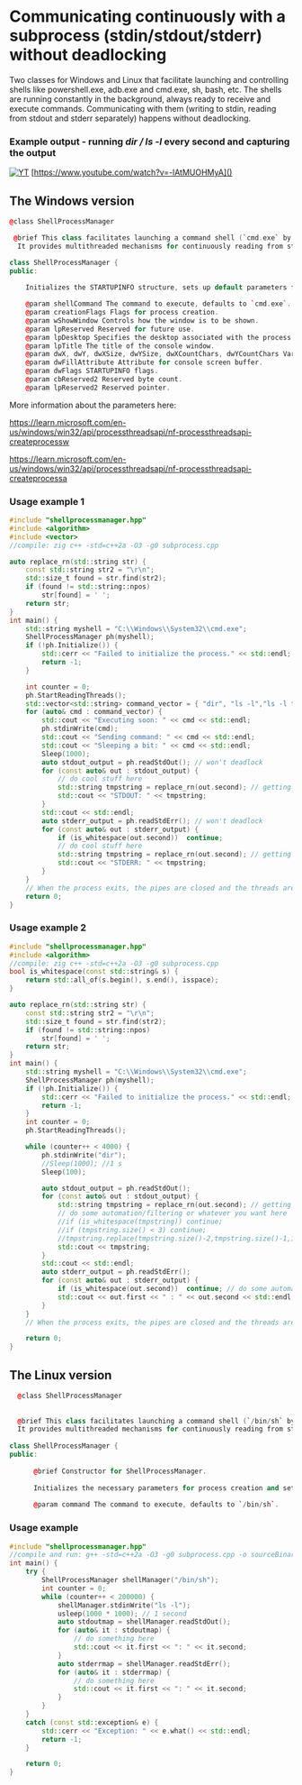 # Communicating continuously with a subprocess (stdin/stdout/stderr) without deadlocking

Two classes for Windows and Linux that facilitate launching and controlling shells like powershell.exe, adb.exe and cmd.exe, sh, bash, etc. The shells are running constantly in the background, always ready to receive and execute commands. Communicating with them (writing to stdin, reading from stdout and stderr separately) happens without deadlocking.

### Example output - running *dir / ls -l* every second and capturing the output

[![YT](https://i.ytimg.com/vi/-lAtMUOHMyA/maxresdefault.jpg)](https://www.youtube.com/watch?v=-lAtMUOHMyA)
[https://www.youtube.com/watch?v=-lAtMUOHMyA]()

## The Windows version

```cpp
@class ShellProcessManager 

 @brief This class facilitates launching a command shell (`cmd.exe` by default) and reading/writing to/from its standard input, output, and error streams. 
  It provides multithreaded mechanisms for continuously reading from stdout and stderr, while allowing for writing commands to stdin.

class ShellProcessManager {
public:
   
    Initializes the STARTUPINFO structure, sets up default parameters for process creation, and creates necessary pipes for I/O handling.

    @param shellCommand The command to execute, defaults to `cmd.exe`.
    @param creationFlags Flags for process creation.
    @param wShowWindow Controls how the window is to be shown.
    @param lpReserved Reserved for future use.
    @param lpDesktop Specifies the desktop associated with the process.
    @param lpTitle The title of the console window.
    @param dwX, dwY, dwXSize, dwYSize, dwXCountChars, dwYCountChars Various window attributes for process startup.
    @param dwFillAttribute Attribute for console screen buffer.
    @param dwFlags STARTUPINFO flags.
    @param cbReserved2 Reserved byte count.
    @param lpReserved2 Reserved pointer.

```
More information about the parameters here:

https://learn.microsoft.com/en-us/windows/win32/api/processthreadsapi/nf-processthreadsapi-createprocessw

https://learn.microsoft.com/en-us/windows/win32/api/processthreadsapi/nf-processthreadsapi-createprocessa

### Usage example 1
```cpp
#include "shellprocessmanager.hpp"
#include <algorithm>
#include <vector>
//compile: zig c++ -std=c++2a -O3 -g0 subprocess.cpp

auto replace_rn(std::string str) {
	const std::string str2 = "\r\n";
	std::size_t found = str.find(str2);
	if (found != std::string::npos)
		str[found] = ' ';
	return str;
}
int main() {
	std::string myshell = "C:\\Windows\\System32\\cmd.exe";
	ShellProcessManager ph(myshell);
	if (!ph.Initialize()) {
		std::cerr << "Failed to initialize the process." << std::endl;
		return -1;
	}

	int counter = 0;
	ph.StartReadingThreads();
	std::vector<std::string> command_vector = { "dir", "ls -l","ls -l this goes to stderr","ping 1.1.1.1","ipconfig","whoami","grep also to stderr"};
	for (auto& cmd : command_vector) {
		std::cout << "Executing soon: " << cmd << std::endl;
		ph.stdinWrite(cmd);
		std::cout << "Sending command: " << cmd << std::endl;
		std::cout << "Sleeping a bit: " << cmd << std::endl;
		Sleep(1000);
		auto stdout_output = ph.readStdOut(); // won't deadlock
		for (const auto& out : stdout_output) {
			// do cool stuff here
			std::string tmpstring = replace_rn(out.second); // getting rid of \r\n
			std::cout << "STDOUT: " << tmpstring;
		}
		std::cout << std::endl;
		auto stderr_output = ph.readStdErr(); // won't deadlock
		for (const auto& out : stderr_output) {
			if (is_whitespace(out.second))  continue; 
			// do cool stuff here
			std::string tmpstring = replace_rn(out.second); // getting rid of \r\n
			std::cout << "STDERR: " << tmpstring;
		}
	}
	// When the process exits, the pipes are closed and the threads are stopped.
	return 0;
}

```

### Usage example 2

```cpp
#include "shellprocessmanager.hpp"
#include <algorithm>
//compile: zig c++ -std=c++2a -O3 -g0 subprocess.cpp
bool is_whitespace(const std::string& s) {
	return std::all_of(s.begin(), s.end(), isspace);
}

auto replace_rn(std::string str) {
	const std::string str2 = "\r\n";
	std::size_t found = str.find(str2);
	if (found != std::string::npos)
		str[found] = ' ';
	return str;
}
int main() {
	std::string myshell = "C:\\Windows\\System32\\cmd.exe";
	ShellProcessManager ph(myshell);
	if (!ph.Initialize()) {
		std::cerr << "Failed to initialize the process." << std::endl;
		return -1;
	}
	int counter = 0;
	ph.StartReadingThreads();

	while (counter++ < 4000) {
		ph.stdinWrite("dir");
		//Sleep(1000); //1 s
		Sleep(100);

		auto stdout_output = ph.readStdOut();
		for (const auto& out : stdout_output) {
			std::string tmpstring = replace_rn(out.second); // getting rid of \r\n
			// do some automation/filtering or whatever you want here
			//if (is_whitespace(tmpstring)) continue; 
			//if (tmpstring.size() < 3) continue;
			//tmpstring.replace(tmpstring.size()-2,tmpstring.size()-1,1,'\n');
			std::cout << tmpstring;
		}
		std::cout << std::endl;
		auto stderr_output = ph.readStdErr();
		for (const auto& out : stderr_output) {
			if (is_whitespace(out.second))  continue; // do some automation stuff here
			std::cout << out.first << " : " << out.second << std::endl;
		}
	}
	// When the process exits, the pipes are closed and the threads are stopped.

	return 0;
}

```

## The Linux version 

```cpp
  @class ShellProcessManager
  
 
  @brief This class facilitates launching a command shell (`/bin/sh` by default) and reading/writing to/from its standard input, output, and error streams. 
  It provides multithreaded mechanisms for continuously reading from stdout and stderr, while allowing for writing commands to stdin.
 
class ShellProcessManager {
public:
    
      @brief Constructor for ShellProcessManager.
      
      Initializes the necessary parameters for process creation and sets up pipes for I/O handling.
      
      @param command The command to execute, defaults to `/bin/sh`.
```

### Usage example 

```cpp 
#include "shellprocessmanager.hpp"
//compile and run: g++ -std=c++2a -O3 -g0 subprocess.cpp -o sourceBinary; ./sourceBinary
int main() {
    try {
        ShellProcessManager shellManager("/bin/sh");
        int counter = 0;
        while (counter++ < 200000) {
            shellManager.stdinWrite("ls -l");
            usleep(1000 * 1000); // 1 second
            auto stdoutmap = shellManager.readStdOut();
            for (auto& it : stdoutmap) {
                // do something here
                std::cout << it.first << ": " << it.second;
            }
            auto stderrmap = shellManager.readStdErr();
            for (auto& it : stderrmap) {
                // do something here
                std::cout << it.first << ": " << it.second;
            }
        }
    }
    catch (const std::exception& e) {
        std::cerr << "Exception: " << e.what() << std::endl;
        return -1;
    }

    return 0;
}

```
